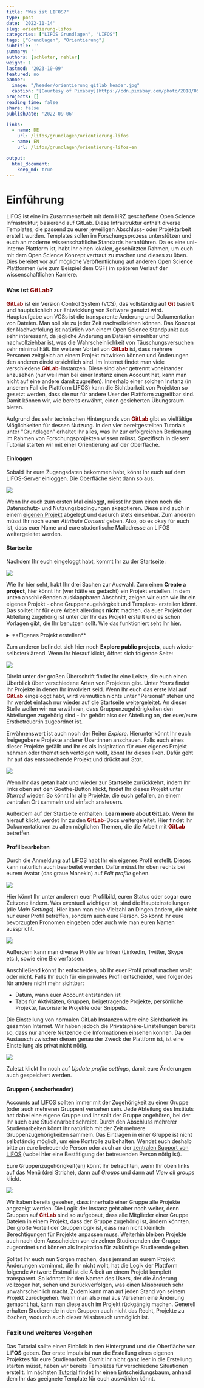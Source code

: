 ```yaml
---
title: "Was ist LIFOS?" 
type: post
date: '2022-11-14' 
slug: orientierung-lifos
categories: ["LIFOS Grundlagen", "LIFOS"] 
tags: ["Grundlagen", "Orientierung"] 
subtitle: ''
summary: '' 
authors: [schloter, nehler] 
weight: 1
lastmod: '2023-10-09'
featured: no
banner:
  image: "/header/orientierung_gitlab_header.jpg"
  caption: "[Courtesy of Pixabay](https://cdn.pixabay.com/photo/2018/05/26/14/53/directory-3431477_960_720.jpg)"
projects: []
reading_time: false
share: false
publishDate: '2022-09-06'

links:
  - name: DE
    url: /lifos/grundlagen/orientierung-lifos
  - name: EN
    url: /lifos/grundlagen/orientierung-lifos-en

output:
  html_document:
    keep_md: true
---
```


# Einführung    

LIFOS ist eine im Zusammenarbeit mit dem HRZ geschaffene Open Science Infrastruktur, basierend auf GitLab. Diese Infrastruktur enthält diverse Templates, die passend zu eurer jeweiligen Abschluss- oder Projektarbeit erstellt wurden. Templates sollen im Forschungsprozess unterstützen und euch an moderne wissenschaftliche Standards heranführen. Da es eine uni-interne Plattform ist, habt Ihr einen lokalen, geschützten Rahmen, um euch mit dem Open Science Konzept vertraut zu machen und dieses zu üben. Dies bereitet vor auf mögliche Veröffentlichung auf anderen Open Science Plattformen (wie zum Beispiel dem OSF) im späteren Verlauf der wissenschaftlichen Karriere.

### Was ist <span style="color: darkred;">**GitLab**</span>? 

<span style="color: darkred;">**GitLab**</span> ist ein Version Control System (VCS), das vollständig auf <span style="color: darkred;">**Git**</span> basiert und hauptsächlich zur Entwicklung von Software genutzt wird. Hauptaufgabe von VCSs ist die transparente Änderung und Dokumentation von Dateien. Man soll sie zu jeder Zeit nachvollziehen können. Das Konzept der Nachverfolung ist natürlich von einem Open Science Standpunkt aus sehr interessant, da jegliche Änderung an Dateien einsehbar und nachvollziehbar ist, was die Wahrscheinlichkeit von Täuschungsversuchen sehr minimal hält. Ein weiterer Vorteil von <span style="color: darkred;">**GitLab**</span> ist, dass mehrere Personen zeitgleich an einem Projekt mitwirken können und Änderungen den anderen direkt ersichtlich sind. Im Internet findet man viele verschiedene <span style="color: darkred;">**GitLab**</span>-Instanzen. Diese sind aber getrennt voneinander anzusehen (nur weil man bei einer Instanz einen Account hat, kann man nicht auf eine andere damit zugreifen). Innerhalb einer solchen Instanz (in unserem Fall die Plattform LIFOS) kann die Sichtbarkeit von Projekten so gesetzt werden, dass sie nur für andere User der Plattform zugreifbar sind. Damit können wir, wie bereits erwähnt, einen gesicherten Übungsraum bieten. 

Aufgrund des sehr technischen Hintergrunds von <span style="color: darkred;">**GitLab**</span> gibt es vielfältige Möglichkeiten für dessen Nutzung. In den vier bereitgestellten Tutorials unter "Grundlagen" erhaltet Ihr alles, was Ihr zur erfolgreichen Bedienung im Rahmen von Forschungsprojekten wissen müsst. Spezifisch in diesem Tutorial starten wir mit einer Orientierung auf der Oberfläche.

#### Einloggen

Sobald Ihr eure Zugangsdaten bekommen habt, könnt Ihr euch auf dem LIFOS-Server einloggen. Die Oberfläche sieht dann so aus.

![](/lifos/grundlagen/gitlaborientierung_Einloggen2.png)
 
Wenn Ihr euch zum ersten Mal einloggt, müsst Ihr zum einen noch die Datenschutz- und Nutzungsbedingungen akzeptieren. Diese sind auch in einem [eigenen Projekt](https://lifos.uni-frankfurt.de/root/guidelines/-/tree/main) abgelegt und dadurch stets einsehbar. Zum anderen müsst Ihr noch euren *Attribute Consent* geben. Also, ob es okay für euch ist, dass euer Name und eure studentische Mailadresse an LIFOS weitergeleitet werden. 

#### Startseite

Nachdem Ihr euch eingeloggt habt, kommt Ihr zu der Startseite: 

![](/lifos/grundlagen/gitlaborientierung_projectsstartsite2.png)

Wie Ihr hier seht, habt Ihr drei Sachen zur Auswahl. Zum einen **Create a project**, hier könnt Ihr (wer hätte es gedacht) ein Projekt erstellen. In dem unten anschließenden ausklappbaren Abschnitt, zeigen wir euch wie Ihr ein eigenes Projekt - ohne Gruppenzugehörgkeit und Template- erstellen könnt. Das solltet Ihr für eure Arbeit allerdings **nicht** machen, da euer Projekt der Abteilung zugehörig ist unter der Ihr das Projekt erstellt und es schon Vorlagen gibt, die Ihr benutzen sollt. Wie das funktioniert seht Ihr [hier](/lifos/grundlagen/eigenesprojekt/). 

<details><summary> **Eigenes Projekt erstellen** </summary>

Um ein eigenes Projekt zu erstellen, geht Ihr auf der LIFOS-Startseite rechts auf **New project**.

![](/lifos/grundlagen/gitlaborientierung_newproject.png)

Anschließend öffnet sich eine Seite auf der Ihr 4 Möglichkeiten vorfindet: 

![](/lifos/grundlagen/gitlaborientierung_newprojectoptions2.png)  

Um ein komplett eigenes Projekt zu erstellen, wählt Ihr *Create Blank Project*.
Hier gebt Ihr dem Projekt einen Namen und stellt das Visibility-Level ein (*internal*). 

Bei der Project-URL ordnet Ihr das Projekt euch selbst zu, indem Ihr einfach euren Usernamen auswählt. Dann braucht Ihr noch ein Project Slug, welches am besten eurem Projektnamen ähneln sollte, da Ihr das Projekt so am besten wiederfindet. 

![](/lifos/grundlagen/gitlaborientierung_newblankproject.png) 
Am Ende klickt Ihr auf *Create Project* und Ihr habt ein eigenes Projekt erstellt - ohne Gruppenzugehörigkeit oder Vorlage. 

</details>

Zum anderen befindet sich hier noch **Explore public projects**, auch wieder selbsterklärend. Wenn Ihr hierauf klickt, öffnet sich folgende Seite: 

![](/lifos/grundlagen/gitlaborientierung_ExplorePublicProjects.png)

Direkt unter der großen Überschrift findet Ihr eine Leiste, die euch einen Überblick über verschiedene Arten von Projekten gibt. Unter *Yours* findet Ihr Projekte in denen Ihr involviert seid. Wenn Ihr euch das erste Mal auf <span style="color: darkred;">**GitLab**</span> eingeloggt habt, wird vermutlich nichts unter "Personal" stehen und Ihr werdet einfach nur wieder auf die Startseite weitergeleitet.
An dieser Stelle wollen wir nur erwähnen, dass Gruppenzugehörigkeiten den Abteilungen zugehörig sind - Ihr gehört also der Abteilung an, der euer/eure Erstbetreuer:in zugeordnet ist.

Erwähnenswert ist auch noch der Reiter *Explore*. Hierunter könnt Ihr euch freigegebene Projekte anderer User:innen anschauen. Falls euch eines dieser Projekte gefällt und Ihr es als Insipiration für euer eigenes Projekt nehmen oder thematisch verfolgen wollt, könnt Ihr dieses liken. Dafür geht Ihr auf das entsprechende Projekt und drückt auf *Star*. 

![](/lifos/grundlagen/gitlaborientierung_Star.png)

Wenn Ihr das getan habt und wieder zur Startseite zurückkehrt, indem Ihr links oben auf den Goethe-Button klickt, findet Ihr dieses Projekt unter *Starred* wieder. So könnt Ihr alle Projekte, die euch gefallen, an einem zentralen Ort sammeln und einfach ansteuern. 

Außerdem auf der Startseite enthalten: **Learn more about GitLab**. Wenn Ihr hierauf klickt, werdet Ihr zu den <span style="color: darkred;">**GitLab**</span>-Docs weitergeleitet. Hier findet Ihr Dokumentationen zu allen möglichen Themen, die die Arbeit mit <span style="color: darkred;">**GitLab**</span> betreffen. 

#### Profil bearbeiten

Durch die Anmeldung auf LIFOS habt Ihr ein eigenes Profil erstellt. Dieses kann natürlich auch bearbeitet werden. Dafür müsst Ihr oben rechts bei eurem Avatar (das graue Manekin) auf *Edit profile* gehen.  

![](/lifos/grundlagen/gitlaborientierung_avatar.png)

Hier könnt Ihr unter anderem euer Profilbild, euren Status oder sogar eure Zeitzone ändern. Was eventuell wichtiger ist, sind die Haupteinstellungen (die *Main Settings*). Hier kann man eine Vielzahl an Dingen ändern, die nicht nur eurer Profil betreffen, sondern auch eure Person. So könnt Ihr eure bevorzugten Pronomen eingeben oder auch wie man euren Namen ausspricht. 

![](/lifos/grundlagen/gitlaborientierung_MainSettings.png)

Außerdem kann man diverse Profile verlinken (LinkedIn, Twitter, Skype etc.), sowie eine Bio verfassen. 

Anschließend könnt Ihr entscheiden, ob Ihr euer Profil privat machen wollt oder nicht. Falls Ihr euch für ein privates Profil entscheidet, wird folgendes für andere nicht mehr sichtbar: 

- Datum, wann euer Account entstanden ist
- Tabs für Aktivitäten, Gruppen, beigetragende Projekte, persönliche Projekte, favorisierte Projekte oder Snippets. 

Die Einstellung von normalen GitLab Instanzen wäre eine Sichtbarkeit im gesamten Internet. Wir haben jedoch die Privatsphäre-Einstellungen bereits so, dass nur andere Nutzende die Informationen einsehen können. Da der Austausch zwischen diesen genau der Zweck der Plattform ist, ist eine Einstellung als privat nicht nötig.

![](/lifos/grundlagen/gitlaborientierung_privateSettings.png)

Zuletzt klickt Ihr noch auf *Update profile settings*, damit eure Änderungen auch gespeichert werden. 

#### Gruppen {.anchorheader}

Accounts auf LIFOS sollten immer mit der Zugehörigkeit zu einer Gruppe (oder auch mehreren Gruppen) versehen sein. Jede Abteilung des Instituts hat dabei eine eigene Gruppe und Ihr sollt der Gruppe angehören, bei der Ihr auch eure Studienarbeit schreibt. Durch den Abschluss mehrerer Studienarbeiten könnt Ihr natürlich mit der Zeit mehrere Gruppenzugehörigkeiten sammeln. Das Eintragen in einer Gruppe ist nicht selbständig möglich, um eine Kontrolle zu behalten. Wendet euch deshalb bitte an eure betreuende Person oder auch an der [zentralen Support von LIFOS](mailto:lifos@uni-frankurt.de) (wobei hier eine Bestätigung der betreuenden Person nötig ist).

Eure Gruppenzugehörigkeit(en) könnt Ihr betrachten, wenn Ihr oben links auf das Menü (drei Striche), dann auf *Groups* und dann auf *View all groups* klickt.

![](/lifos/grundlagen/gitlaborientierung_yourgroups_new.png)

Wir haben bereits gesehen, dass innerhalb einer Gruppe alle Projekte angezeigt werden. Die Logik der Instanz geht aber noch weiter, denn Gruppen auf <span style="color: darkred;">**GitLab**</span> sind so aufgebaut, dass alle Mitglieder einer Gruppe Dateien in einem Projekt, dass der Gruppe zugehörig ist, ändern könnten. Der große Vorteil der Gruppenlogik ist, dass man nicht kleinlich Berechtigungen für Projekte anpassen muss. Weiterhin bleiben Projekte auch nach dem Ausscheiden von einzelnen Studierenden der Gruppe zugeordnet und können als Inspiration für zukünftige Studierende gelten. 

Solltet Ihr euch nun Sorgen machen, dass jemand an eurem Projekt Änderungen vornimmt, die Ihr nicht wollt, hat die Logik der Plattform folgende Antwort: Erstmal ist die Arbeit an einem Projekt komplett transparent. So könntet Ihr den Namen des Users, der die Änderung vollzogen hat, sehen und zurückverfolgen, was einen Missbrauch sehr unwahrscheinlich macht. Zudem kann man auf jeden Stand von seinem Projekt zurückgehen. Wenn man also mal aus Versehen eine Änderung gemacht hat, kann man diese auch im Projekt rückgängig machen. Generell erhalten Studierende in den Gruppen auch nicht das Recht, Projekte zu löschen, wodurch auch dieser Missbrauch unmöglich ist. 

### Fazit und weiteres Vorgehen   

Das Tutorial sollte einen Einblick in den Hintergrund und die Oberfläche von **LIFOS** geben. Der erste Impuls ist nun die Erstellung eines eigenen Projektes für eure Studienarbeit. Damit Ihr nicht ganz leer in die Erstellung starten müsst, haben wir bereits Templates für verschiedene Situationen erstellt. Im nächsten [Tutorial](#) findet Ihr einen Entscheidungsbaum, anhand dem Ihr das geeignete Template für euch auswählen könnt. 

